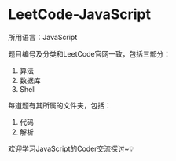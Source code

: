 # LeetCode-JavaScript
所用语言：JavaScript

题目编号及分类和LeetCode官网一致，包括三部分：
1. 算法
2. 数据库
3. Shell

每道题有其所属的文件夹，包括：
1. 代码
2. 解析

欢迎学习JavaScript的Coder交流探讨~💡


